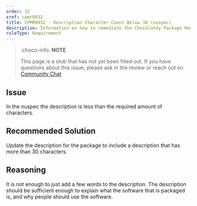 ```yaml
---
order: 32
xref: cpmr0032
title: CPMR0032 - Description Character Count Below 30 (nuspec)
description: Information on how to remediate the Chocolatey Package Moderation Rule 0032
ruleType: Requirement
---
```


<?! Include "../../../../../shared/package-validator-rule-requirement.txt" /?>

> :choco-info: **NOTE**
>
> This page is a stub that has not yet been filled out. If you have questions about this issue, please ask in the review or reach out on [Community Chat](https://ch0.co/community)
## Issue

In the nuspec the description is less than the required amount of characters.

## Recommended Solution

Update the description for the package to include a description that has more than 30 characters.

## Reasoning

It is not enough to just add a few words to the description.
The description should be sufficient enough to explain what the software that is packaged is, and why people should use the software.
